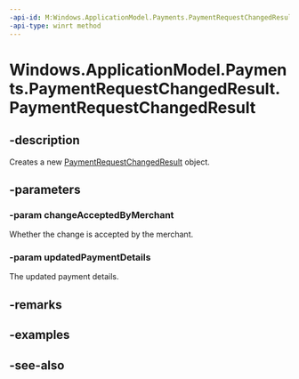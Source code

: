 ```yaml
---
-api-id: M:Windows.ApplicationModel.Payments.PaymentRequestChangedResult.#ctor(System.Boolean,Windows.ApplicationModel.Payments.PaymentDetails)
-api-type: winrt method
---
```


<!-- Method syntax
public PaymentRequestChangedResult(System.Boolean changeAcceptedByMerchant, Windows.ApplicationModel.Payments.PaymentDetails updatedPaymentDetails)
-->

# Windows.ApplicationModel.Payments.PaymentRequestChangedResult.PaymentRequestChangedResult

## -description
Creates a new [PaymentRequestChangedResult](paymentrequestchangedresult.md) object.

## -parameters
### -param changeAcceptedByMerchant
Whether the change is accepted by the merchant.

### -param updatedPaymentDetails
The updated payment details.

## -remarks

## -examples

## -see-also